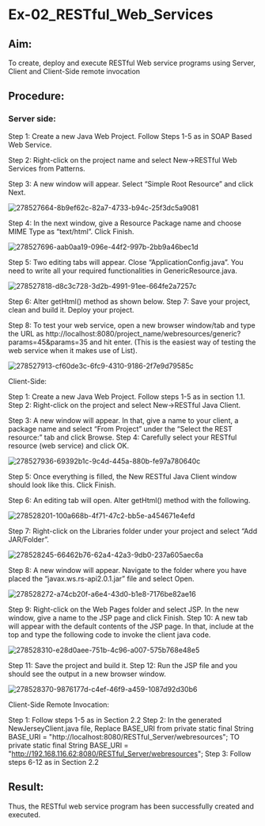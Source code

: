 # Ex-02_RESTful_Web_Services
## Aim:

To create, deploy and execute RESTful Web service programs using Server, Client and Client-Side remote invocation
## Procedure:

### Server side:
Step 1: Create a new Java Web Project. Follow Steps 1-5 as in SOAP Based Web Service.


Step 2: Right-click on the project name and select New->RESTful Web Services from Patterns.




Step 3: A new window will appear. Select “Simple Root Resource” and click Next.

 ![278527664-8b9ef62c-82a7-4733-b94c-25f3dc5a9081](https://github.com/user-attachments/assets/7e957750-1235-4299-ae96-83b365fd734b)

 


Step 4: In the next window, give a Resource Package name and choose MIME Type as “text/html”. Click Finish.

![278527696-aab0aa19-096e-44f2-997b-2bb9a46bec1d](https://github.com/user-attachments/assets/be654b94-88c1-4bf5-af46-d5fce3a432f3)



Step 5: Two editing tabs will appear. Close “ApplicationConfig.java”. You need to write all your required functionalities in GenericResource.java.

![278527818-d8c3c728-3d2b-4991-91ee-664fe2a7257c](https://github.com/user-attachments/assets/2dd43d1e-f556-4dd7-b577-3162d395f472)

Step 6: Alter getHtml() method as shown below.
Step 7: Save your project, clean and build it. Deploy your project.
 

 


Step 8: To test your web service, open a new browser window/tab and type the URL as http://localhost:8080/project_name/webresources/generic?params=45&params=35 and hit enter. (This is the easiest way of testing the web service when it makes use of List).

![278527913-cf60de3c-6fc9-4310-9186-2f7e9d79585c](https://github.com/user-attachments/assets/210091f9-1502-4b24-90f3-b9443cd9863c)



Client-Side:


Step 1: Create a new Java Web Project. Follow steps 1-5 as in section 1.1.
Step 2: Right-click on the project and select New->RESTful Java Client.




Step 3: A new window will appear. In that, give a name to your client, a package name and select “From Project” under the “Select the REST resource:” tab and click Browse. Step 4: Carefully select your RESTful resource (web service) and click OK.
 
 ![278527936-69392b1c-9c4d-445a-880b-fe97a780640c](https://github.com/user-attachments/assets/4a9749cd-1280-4163-8570-25919504c09b)



Step 5: Once everything is filled, the New RESTful Java Client window should look like this. Click Finish.



Step 6: An editing tab will open. Alter getHtml() method with the following.
 
 
![278528201-100a668b-4f71-47c2-bb5e-a454671e4efd](https://github.com/user-attachments/assets/9520de48-f431-45bf-9498-5f69892c7422)


Step 7: Right-click on the Libraries folder under your project and select “Add JAR/Folder”.


![278528245-66462b76-62a4-42a3-9db0-237a605aec6a](https://github.com/user-attachments/assets/6a87d95f-0cd5-4cd0-8a77-8d4a2de002b4)


Step 8: A new window will appear. Navigate to the folder where you have placed the “javax.ws.rs-api2.0.1.jar” file and select Open.
 

 ![278528272-a74cb20f-a6e4-43d0-b1e8-7176be82ae16](https://github.com/user-attachments/assets/f6a60e73-240c-4826-a398-6862a432a00d)



Step 9: Right-click on the Web Pages folder and select JSP. In the new window, give a name to the JSP page and click Finish.
Step 10: A new tab will appear with the default contents of the JSP page. In that, include at the top and type the following code to invoke the client java code.

![278528310-e28d0aee-751b-4c96-a007-575b768e48e5](https://github.com/user-attachments/assets/cf8d290f-8ba9-48be-aef0-6c9b27021b48)

Step 11: Save the project and build it.
Step 12: Run the JSP file and you should see the output in a new browser window.
 
 
![278528370-9876177d-c4ef-46f9-a459-1087d92d30b6](https://github.com/user-attachments/assets/98170ec6-0c5e-436d-b5cf-92ae13b8a38d)


Client-Side Remote Invocation:


Step 1: Follow steps 1-5 as in Section 2.2
Step 2: In the generated NewJerseyClient.java file, Replace BASE_URI from private static final String BASE_URI = "http://localhost:8080/RESTful_Server/webresources"; TO private static final String BASE_URI = "http://192.168.116.62:8080/RESTful_Server/webresources";
Step 3: Follow steps 6-12 as in Section 2.2


## Result:
 Thus, the RESTful web service program has been successfully created and executed.
